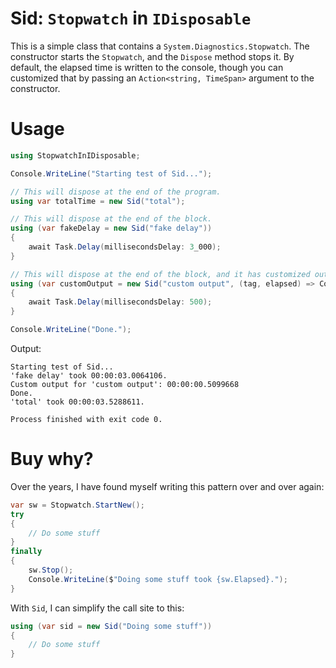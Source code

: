 # Sid: `Stopwatch` in `IDisposable`

This is a simple class that contains a `System.Diagnostics.Stopwatch`. The constructor starts the `Stopwatch`, and the `Dispose` method stops it. By default, the elapsed time is written to the console, though you can customized that by passing an `Action<string, TimeSpan>` argument to the constructor.

# Usage

```csharp
using StopwatchInIDisposable;

Console.WriteLine("Starting test of Sid...");

// This will dispose at the end of the program.
using var totalTime = new Sid("total");

// This will dispose at the end of the block.
using (var fakeDelay = new Sid("fake delay"))
{
    await Task.Delay(millisecondsDelay: 3_000);
}

// This will dispose at the end of the block, and it has customized output.
using (var customOutput = new Sid("custom output", (tag, elapsed) => Console.WriteLine($"Custom output for '{tag}': {elapsed}")))
{
    await Task.Delay(millisecondsDelay: 500);
}

Console.WriteLine("Done.");
```

Output:

```
Starting test of Sid...
'fake delay' took 00:00:03.0064106.
Custom output for 'custom output': 00:00:00.5099668
Done.
'total' took 00:00:03.5288611.

Process finished with exit code 0.
```

# Buy why?

Over the years, I have found myself writing this pattern over and over again:

```csharp
var sw = Stopwatch.StartNew();
try
{
    // Do some stuff
}
finally
{
    sw.Stop();
    Console.WriteLine($"Doing some stuff took {sw.Elapsed}.");
}
```

With `Sid`, I can simplify the call site to this:

```csharp
using (var sid = new Sid("Doing some stuff"))
{
    // Do some stuff
}
```
